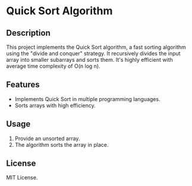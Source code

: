 # Quick Sort Algorithm

## Description
This project implements the Quick Sort algorithm, a fast sorting algorithm using the "divide and conquer" strategy. It recursively divides the input array into smaller subarrays and sorts them. It's highly efficient with average time complexity of O(n log n).

## Features
- Implements Quick Sort in multiple programming languages.
- Sorts arrays with high efficiency.

## Usage
1. Provide an unsorted array.
2. The algorithm sorts the array in place.

## License
MIT License.
